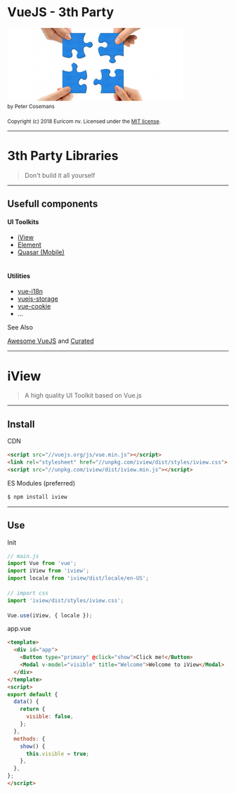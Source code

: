 # VueJS - 3th Party
<img src="./images/components.jpg" width="400px" /><br>
<small>by Peter Cosemans</small>
<br>
<br>
<small>
Copyright (c) 2018 Euricom nv. Licensed under the [MIT license](https://opensource.org/licenses/MIT).
</small>

<style type="text/css">
.reveal pre code {
    display: block;
    padding: 5px;
    overflow: auto;
    max-height: 800px;
    word-wrap: normal;
}
</style>

---

# 3th Party Libraries
> Don't build it all yourself

----

##  Usefull components

#### UI Toolkits
- [iView](https://www.iviewui.com/)
- [Element](http://element.eleme.io/#/en-US)
- [Quasar (Mobile)](http://quasar-framework.org/)
<br><br>
#### Utilities
-  [vue-i18n](https://kazupon.github.io/vue-i18n/en/)
- [vuejs-storage](https://github.com/maple3142/vuejs-storage)
- [vue-cookie](https://github.com/alfhen/vue-cookie)
- ...

See Also

[Awesome VueJS](https://github.com/vuejs/awesome-vue) and 
[Curated](https://curated.vuejs.org)

---

# iView
> A high quality UI Toolkit based on Vue.js

----

## Install

CDN

```html
<script src="//vuejs.org/js/vue.min.js"></script>
<link rel="stylesheet" href="//unpkg.com/iview/dist/styles/iview.css">
<script src="//unpkg.com/iview/dist/iview.min.js"></script>
```

ES Modules (preferred)

```bash
$ npm install iview
```

---

## Use

Init

```js
// main.js
import Vue from 'vue';
import iView from 'iview';
import locale from 'iview/dist/locale/en-US';

// import css
import 'iview/dist/styles/iview.css';

Vue.use(iView, { locale });
```

app.vue

```html
<template>
  <div id="app">
    <Button type="primary" @click="show">Click me!</Button>
    <Modal v-model="visible" title="Welcome">Welcome to iView</Modal>
  </div>
</template>
<script>
export default {
  data() {
    return {
      visible: false,
    };
  },
  methods: {
    show() {
      this.visible = true;
    },
  },
};
</script>
```
